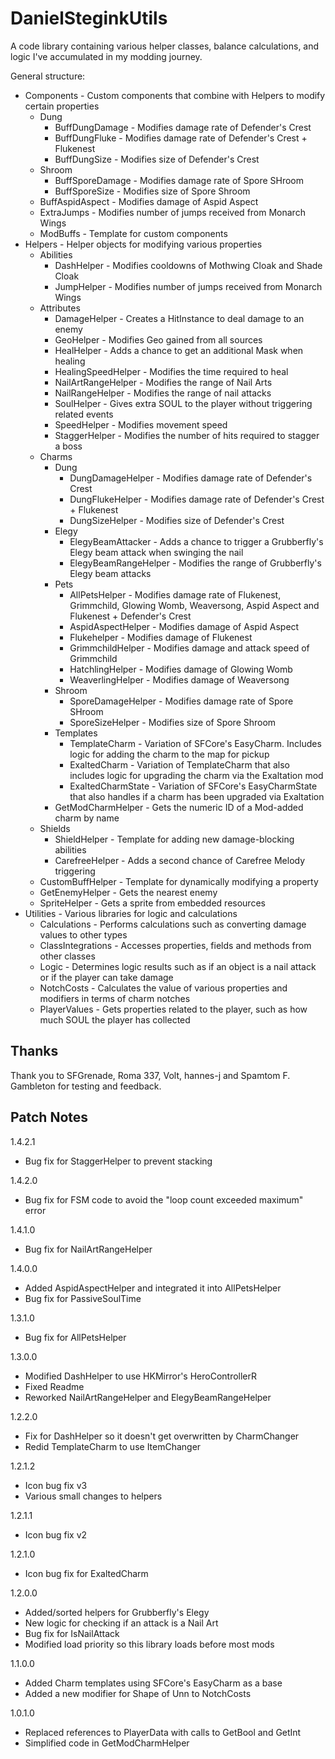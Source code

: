 # DanielSteginkUtils

A code library containing various helper classes, balance calculations, and logic I've accumulated in my modding journey.

General structure:
- Components - Custom components that combine with Helpers to modify certain properties
	- Dung
		- BuffDungDamage - Modifies damage rate of Defender's Crest
		- BuffDungFluke - Modifies damage rate of Defender's Crest + Flukenest
		- BuffDungSize - Modifies size of Defender's Crest
	- Shroom
		- BuffSporeDamage - Modifies damage rate of Spore SHroom
		- BuffSporeSize - Modifies size of Spore Shroom
	- BuffAspidAspect - Modifies damage of Aspid Aspect
	- ExtraJumps - Modifies number of jumps received from Monarch Wings
	- ModBuffs - Template for custom components
- Helpers - Helper objects for modifying various properties
	- Abilities
		- DashHelper - Modifies cooldowns of Mothwing Cloak and Shade Cloak
		- JumpHelper - Modifies number of jumps received from Monarch Wings
	- Attributes
		- DamageHelper - Creates a HitInstance to deal damage to an enemy
		- GeoHelper - Modifies Geo gained from all sources
		- HealHelper - Adds a chance to get an additional Mask when healing
		- HealingSpeedHelper - Modifies the time required to heal
		- NailArtRangeHelper - Modifies the range of Nail Arts
		- NailRangeHelper - Modifies the range of nail attacks
		- SoulHelper - Gives extra SOUL to the player without triggering related events
		- SpeedHelper - Modifies movement speed
		- StaggerHelper - Modifies the number of hits required to stagger a boss
	- Charms
		- Dung
			- DungDamageHelper - Modifies damage rate of Defender's Crest
			- DungFlukeHelper - Modifies damage rate of Defender's Crest + Flukenest
			- DungSizeHelper - Modifies size of Defender's Crest
		- Elegy
			- ElegyBeamAttacker - Adds a chance to trigger a Grubberfly's Elegy beam attack when swinging the nail
			- ElegyBeamRangeHelper - Modifies the range of Grubberfly's Elegy beam attacks
		- Pets
			- AllPetsHelper - Modifies damage rate of Flukenest, Grimmchild, Glowing Womb, Weaversong, Aspid Aspect and Flukenest + Defender's Crest
			- AspidAspectHelper - Modifies damage of Aspid Aspect
			- Flukehelper - Modifies damage of Flukenest
			- GrimmchildHelper - Modifies damage and attack speed of Grimmchild
			- HatchlingHelper - Modifies damage of Glowing Womb
			- WeaverlingHelper - Modifies damage of Weaversong
		- Shroom
			- SporeDamageHelper - Modifies damage rate of Spore SHroom
			- SporeSizeHelper - Modifies size of Spore Shroom
		- Templates
			- TemplateCharm - Variation of SFCore's EasyCharm. Includes logic for adding the charm to the map for pickup
			- ExaltedCharm - Variation of TemplateCharm that also includes logic for upgrading the charm via the Exaltation mod
			- ExaltedCharmState - Variation of SFCore's EasyCharmState that also handles if a charm has been upgraded via Exaltation
		- GetModCharmHelper - Gets the numeric ID of a Mod-added charm by name
	- Shields
		- ShieldHelper - Template for adding new damage-blocking abilities
		- CarefreeHelper - Adds a second chance of Carefree Melody triggering
	- CustomBuffHelper - Template for dynamically modifying a property
	- GetEnemyHelper - Gets the nearest enemy
	- SpriteHelper - Gets a sprite from embedded resources
- Utilities - Various libraries for logic and calculations
	- Calculations - Performs calculations such as converting damage values to other types
	- ClassIntegrations - Accesses properties, fields and methods from other classes
	- Logic - Determines logic results such as if an object is a nail attack or if the player can take damage
	- NotchCosts - Calculates the value of various properties and modifiers in terms of charm notches
	- PlayerValues - Gets properties related to the player, such as how much SOUL the player has collected

## Thanks
Thank you to SFGrenade, Roma 337, Volt, hannes-j and Spamtom F. Gambleton for testing and feedback.

## Patch Notes
1.4.2.1
- Bug fix for StaggerHelper to prevent stacking

1.4.2.0
- Bug fix for FSM code to avoid the "loop count exceeded maximum" error

1.4.1.0
- Bug fix for NailArtRangeHelper

1.4.0.0
- Added AspidAspectHelper and integrated it into AllPetsHelper
- Bug fix for PassiveSoulTime

1.3.1.0
- Bug fix for AllPetsHelper

1.3.0.0
- Modified DashHelper to use HKMirror's HeroControllerR
- Fixed Readme
- Reworked NailArtRangeHelper and ElegyBeamRangeHelper

1.2.2.0
- Fix for DashHelper so it doesn't get overwritten by CharmChanger
- Redid TemplateCharm to use ItemChanger

1.2.1.2
- Icon bug fix v3
- Various small changes to helpers

1.2.1.1
- Icon bug fix v2

1.2.1.0
- Icon bug fix for ExaltedCharm

1.2.0.0
- Added/sorted helpers for Grubberfly's Elegy
- New logic for checking if an attack is a Nail Art
- Bug fix for IsNailAttack
- Modified load priority so this library loads before most mods

1.1.0.0
- Added Charm templates using SFCore's EasyCharm as a base
- Added a new modifier for Shape of Unn to NotchCosts

1.0.1.0
- Replaced references to PlayerData with calls to GetBool and GetInt
- Simplified code in GetModCharmHelper
